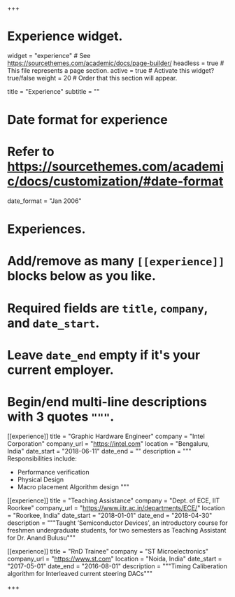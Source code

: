 +++
# Experience widget.
widget = "experience"  # See https://sourcethemes.com/academic/docs/page-builder/
headless = true  # This file represents a page section.
active = true  # Activate this widget? true/false
weight = 20  # Order that this section will appear.

title = "Experience"
subtitle = ""

# Date format for experience
#   Refer to https://sourcethemes.com/academic/docs/customization/#date-format
date_format = "Jan 2006"

# Experiences.
#   Add/remove as many `[[experience]]` blocks below as you like.
#   Required fields are `title`, `company`, and `date_start`.
#   Leave `date_end` empty if it's your current employer.
#   Begin/end multi-line descriptions with 3 quotes `"""`.
[[experience]]
  title = "Graphic Hardware Engineer"
  company = "Intel Corporation"
  company_url = "https://intel.com"
  location = "Bengaluru, India"
  date_start = "2018-06-11"
  date_end = ""
  description = """
  Responsibilities include:
  
  * Performance verification
  * Physical Design
  * Macro placement Algorithm design
  """

[[experience]]
  title = "Teaching Assistance"
  company = "Dept. of ECE, IIT Roorkee"
  company_url = "https://www.iitr.ac.in/departments/ECE/"
  location = "Roorkee, India"
  date_start = "2018-01-01"
  date_end = "2018-04-30"
  description = """Taught ‘Semiconductor Devices’, an introductory course for freshmen undergraduate students, for two semesters as Teaching Assistant for Dr. Anand Bulusu"""

[[experience]]
  title = "RnD Trainee"
  company = "ST Microelectronics"
  company_url = "https://www.st.com"
  location = "Noida, India"
  date_start = "2017-05-01"
  date_end = "2016-08-01"
  description = """Timing Caliberation algorithm for Interleaved current steering DACs"""

+++
